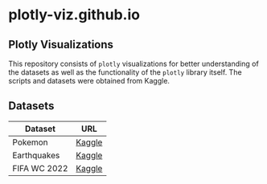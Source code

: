 # plotly-viz.github.io
## Plotly Visualizations

This repository consists of `plotly` visualizations for better understanding of the datasets as well as the functionality of the `plotly` library itself. The scripts and datasets were obtained from Kaggle.
<!--
<div class="container-fluid" style="margin-top:40px">
<iframe src="1.html" width="100%" height="500"></iframe>
<iframe src="2.html" width="100%" height="500"></iframe>
</div> -->

## Datasets

|Dataset|URL|
|-------|---|
|Pokemon|[Kaggle](https://www.kaggle.com/datasets/rounakbanik/pokemon)|
|Earthquakes|[Kaggle](https://www.kaggle.com/datasets/thedevastator/uncovering-geophysical-insights-analyzing-usgs-e?resource=download)|
|FIFA WC 2022|[Kaggle](https://www.kaggle.com/datasets/die9origephit/fifa-world-cup-2022-complete-dataset)|
